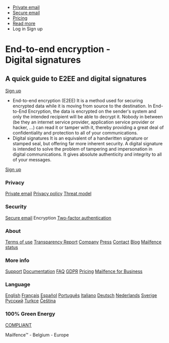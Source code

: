 [](https://mailfence.com/)

* [Private email](https://mailfence.com/en/private-email.jsp)
* [Secure email](https://mailfence.com/en/secure-email.jsp)
* [Pricing](https://mailfence.com/#pricing)
* [Read more](https://mailfence.com/#menu)
* Log in Sign up

End-to-end encryption -  
Digital signatures
============================================

A quick guide to E2EE and digital signatures
--------------------------------------------

[Sign up](https://mailfence.com/registration/?lg=en&back=1&nextPage=%2Fsw%3Ftype%3DL%26state%3D0%26lf%3Dmailfence)

* End-to-end encryption (E2EE) It is a method used for securing encrypted data while it is moving from source to the destination. In End-to-End Encryption, the data is encrypted on the sender's system and only the intended recipient will be able to decrypt it. Nobody in between (be they an internet service provider, application service provider or hacker, ...) can read it or tamper with it, thereby providing a great deal of confidentiality and protection to all of your communications.
* Digital signatures It is an equivalent of a handwritten signature or stamped seal, but offering far more inherent security. A digital signature is intended to solve the problem of tampering and impersonation in digital communications. It gives absolute authenticity and integrity to all of your messages.

[Sign up](https://mailfence.com/registration/?lg=en&back=1&nextPage=%2Fsw%3Ftype%3DL%26state%3D0%26lf%3Dmailfence)

### Privacy

[Private email](https://mailfence.com/en/private-email.jsp) [Privacy policy](https://mailfence.com/en/privacy.jsp) [Threat model](https://mailfence.com/en/threat-model.jsp)

### Security

[Secure email](https://mailfence.com/en/secure-email.jsp) Encryption [Two-factor authentication](https://mailfence.com/en/two-factor-authentication.jsp)

### About

[Terms of use](https://mailfence.com/en/terms.jsp) [Transparency Report](https://blog.mailfence.com/transparency-report-and-warrant-canary/) [Company](https://mailfence.com/en/company.jsp) [Press](https://mailfence.com/en/press.jsp) [Contact](https://mailfence.com/en/contact.jsp) [Blog](https://blog.mailfence.com/ "Mailfence blog") [Mailfence status](https://www.mfstatus.com/)

### More info

[Support](https://kb.mailfence.com/) [Documentation](https://mailfence.com/en/doc/) [FAQ](https://mailfence.com/en/faq.jsp) [GDPR](https://mailfence.com/en/gdpr.jsp) [Pricing](https://mailfence.com/#pricing) [Mailfence for Business](https://mailfence.com/en/secure-business-email.jsp)

### Language

[English](javascript:selLang('en');) [Français](javascript:selLang('fr');) [Español](javascript:selLang('es');) [Português](javascript:selLang('pt');) [Italiano](javascript:selLang('it');) [Deutsch](javascript:selLang('de');) [Nederlands](javascript:selLang('nl');) [Sverige](javascript:selLang('sv');) [Русский](javascript:selLang('ru');) [Turkce](javascript:selLang('tr');) [Čeština](javascript:selLang('cs');)

[](https://twitter.com/mailfence "Twitter")[](https://www.facebook.com/mailfence "Facebook")[](https://www.linkedin.com/company/mailfence)[](https://www.reddit.com/r/mailfence)[](https://www.instagram.com/mailfence_/)[](https://www.youtube.com/@mailfence)

### 100% Green Energy  
[COMPLIANT](https://mailfence.com/en/gdpr.jsp)

Mailfence™ - Belgium - Europe